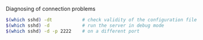
Diagnosing of connection problems

```bash
$(which sshd) -dt           # check validity of the configuration file and keys
$(which sshd) -d            # run the server in debug mode
$(which sshd) -d -p 2222    # on a different port
```
